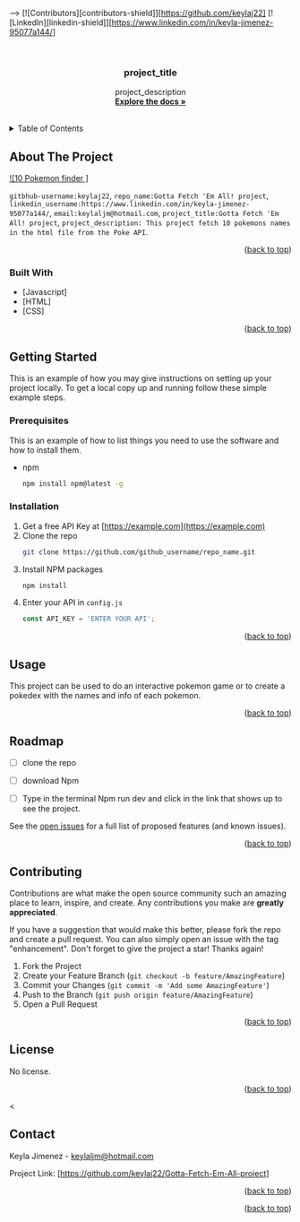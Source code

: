 <a name="readme-top"></a>

-->
[![Contributors][contributors-shield]][https://github.com/keylaj22]
[![LinkedIn][linkedin-shield]][https://www.linkedin.com/in/keyla-jimenez-95077a144/]




<br />
<div align="center">
  <a href="https://github.com/keylaj22/Gotta-Fetch-Em-All-project">
  </a>

<h3 align="center">project_title</h3>

  <p align="center">
    project_description
    <br />
    <a href="https://github.com/keylaj22/Gotta-Fetch-Em-All-project"><strong>Explore the docs »</strong></a>
    <br />
    <br />
  </p>
</div>




<details>
  <summary>Table of Contents</summary>
  <ol>
    <li>
      <a href="#about-the-project">About The Project</a>
      <ul>
        <li><a href="#built-with">Built With</a></li>
      </ul>
    </li>
    <li>
      <a href="#getting-started">Getting Started</a>
      <ul>
        <li><a href="#prerequisites">Prerequisites</a></li>
        <li><a href="#installation">Installation</a></li>
      </ul>
    </li>
    <li><a href="#usage">Usage</a></li>
    <li><a href="#roadmap">Roadmap</a></li>
    <li><a href="#contributing">Contributing</a></li>
    <li><a href="#license">License</a></li>
    <li><a href="#contact">Contact</a></li>
    <li><a href="#acknowledgments">Acknowledgments</a></li>
  </ol>
</details>




## About The Project

[![10 Pokemon finder ]](https://lh3.googleusercontent.com/pw/ADCreHdH-MIzgmAN0igxzIy0ZYRLTcQm0ftkb4iKIF5EB9f1xaU5HY7R4MKYp9s4nZ2Y8jdq8KxqBolgP0ELOgZ2_edseSkBaBEIs42yj9RDP1EmqQ4871xM=w2400)

`gitbhub-username:keylaj22`, `repo_name:Gotta Fetch 'Em All! project`,  `linkedin_username:https://www.linkedin.com/in/keyla-jimenez-95077a144/`,  `email:keylaljm@hotmail.com`, `project_title:Gotta Fetch 'Em All! project`, `project_description: This project fetch 10 pokemons names in the html file from the Poke API`.

<p align="right">(<a href="#readme-top">back to top</a>)</p>



### Built With

* [Javascript]
* [HTML]
* [CSS]


<p align="right">(<a href="#readme-top">back to top</a>)</p>



## Getting Started

This is an example of how you may give instructions on setting up your project locally.
To get a local copy up and running follow these simple example steps.

### Prerequisites

This is an example of how to list things you need to use the software and how to install them.
* npm
  ```sh
  npm install npm@latest -g
  ```

### Installation

1. Get a free API Key at [https://example.com](https://example.com)
2. Clone the repo
   ```sh
   git clone https://github.com/github_username/repo_name.git
   ```
3. Install NPM packages
   ```sh
   npm install
   ```
4. Enter your API in `config.js`
   ```js
   const API_KEY = 'ENTER YOUR API';
   ```

<p align="right">(<a href="#readme-top">back to top</a>)</p>




## Usage

This project can be used to do an interactive pokemon game or to create a pokedex with the names and info of each pokemon.


<p align="right">(<a href="#readme-top">back to top</a>)</p>




## Roadmap

- [ ] clone the repo
- [ ] download Npm
- [ ] Type in the terminal Npm run dev and click in the link that shows up to see the project.

    

See the [open issues](https://github.com/github_username/repo_name/issues) for a full list of proposed features (and known issues).

<p align="right">(<a href="#readme-top">back to top</a>)</p>



## Contributing

Contributions are what make the open source community such an amazing place to learn, inspire, and create. Any contributions you make are **greatly appreciated**.

If you have a suggestion that would make this better, please fork the repo and create a pull request. You can also simply open an issue with the tag "enhancement".
Don't forget to give the project a star! Thanks again!

1. Fork the Project
2. Create your Feature Branch (`git checkout -b feature/AmazingFeature`)
3. Commit your Changes (`git commit -m 'Add some AmazingFeature'`)
4. Push to the Branch (`git push origin feature/AmazingFeature`)
5. Open a Pull Request

<p align="right">(<a href="#readme-top">back to top</a>)</p>




## License

No license.

<p align="right">(<a href="#readme-top">back to top</a>)</p>



<
## Contact

Keyla Jimenez - keylaljm@hotmail.com

Project Link: [https://github.com/keylaj22/Gotta-Fetch-Em-All-project]

<p align="right">(<a href="#readme-top">back to top</a>)</p>





<p align="right">(<a href="#readme-top">back to top</a>)</p>

